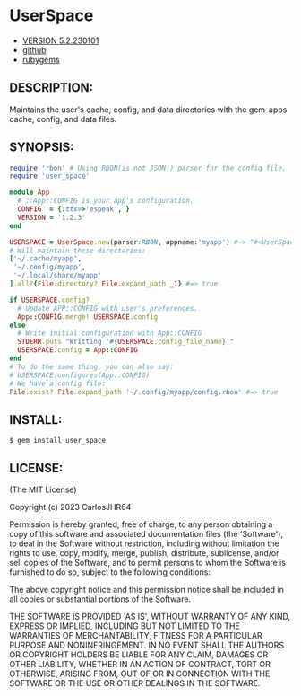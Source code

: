 # UserSpace

* [VERSION 5.2.230101](https://github.com/carlosjhr64/user_space/releases)
* [github](https://www.github.com/carlosjhr64/user_space)
* [rubygems](https://rubygems.org/gems/user_space)

## DESCRIPTION:

Maintains the user's cache, config, and data directories
with the gem-apps cache, config, and data files.

## SYNOPSIS:

```ruby
require 'rbon' # Using RBON(is not JSON!) parser for the config file.
require 'user_space'

module App
  # ::App::CONFIG is your app's configuration.
  CONFIG  = {:tts=>'espeak', }
  VERSION = '1.2.3'
end

USERSPACE = UserSpace.new(parser:RBON, appname:'myapp') #~> ^#<UserSpace:
# Will maintain these directories:
['~/.cache/myapp',
 '~/.config/myapp',
 '~/.local/share/myapp'
].all?{File.directory? File.expand_path _1} #=> true

if USERSPACE.config?
  # Update APP::CONFIG with user's preferences.
  App::CONFIG.merge! USERSPACE.config
else
  # Write initial configuration with App::CONFIG
  STDERR.puts "Writting '#{USERSPACE.config_file_name}'"
  USERSPACE.config = App::CONFIG
end
# To do the same thing, you can also say:
# USERSPACE.configures(App::CONFIG)
# We have a config file:
File.exist? File.expand_path '~/.config/myapp/config.rbon' #=> true
```

## INSTALL:

```shell
$ gem install user_space
```

## LICENSE:

(The MIT License)

Copyright (c) 2023 CarlosJHR64

Permission is hereby granted, free of charge, to any person obtaining
a copy of this software and associated documentation files (the
'Software'), to deal in the Software without restriction, including
without limitation the rights to use, copy, modify, merge, publish,
distribute, sublicense, and/or sell copies of the Software, and to
permit persons to whom the Software is furnished to do so, subject to
the following conditions:

The above copyright notice and this permission notice shall be
included in all copies or substantial portions of the Software.

THE SOFTWARE IS PROVIDED 'AS IS', WITHOUT WARRANTY OF ANY KIND,
EXPRESS OR IMPLIED, INCLUDING BUT NOT LIMITED TO THE WARRANTIES OF
MERCHANTABILITY, FITNESS FOR A PARTICULAR PURPOSE AND NONINFRINGEMENT.
IN NO EVENT SHALL THE AUTHORS OR COPYRIGHT HOLDERS BE LIABLE FOR ANY
CLAIM, DAMAGES OR OTHER LIABILITY, WHETHER IN AN ACTION OF CONTRACT,
TORT OR OTHERWISE, ARISING FROM, OUT OF OR IN CONNECTION WITH THE
SOFTWARE OR THE USE OR OTHER DEALINGS IN THE SOFTWARE.
